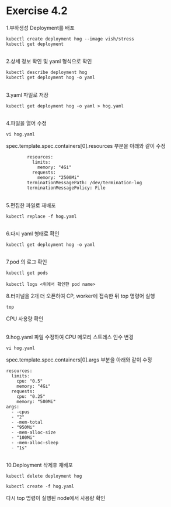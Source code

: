 # Exercise 4.2


1.부하생성 Deployment를 배포
```
kubectl create deployment hog --image vish/stress
kubectl get deployment
```

##

2.상세 정보 확인 및 yaml 형식으로 확인
```
kubectl describe deployment hog
kubectl get deployment hog -o yaml
```

##

3.yaml 파일로 저장
```
kubectl get deployment hog -o yaml > hog.yaml
```

##

4.파일을 열어 수정
```
vi hog.yaml
```
spec.template.spec.containers[0].resources 부분을 아래와 같이 수정
```
        resources:
          limits:
            memory: "4Gi"
          requests:
            memory: "2500Mi"
        terminationMessagePath: /dev/termination-log
        terminationMessagePolicy: File
```

##

5.편집한 파일로 재배포
```
kubectl replace -f hog.yaml
```

##

6.다시 yaml 형태로 확인
```
kubectl get deployment hog -o yaml
```

##

7.pod 의 로그 확인
```
kubectl get pods
```
```
kubectl logs <위에서 확인한 pod name>
```

8.터미널을 2개 더 오픈하여 CP, worker에 접속한 뒤 top 명령어 실행
```
top
```
CPU 사용량 확인

##

9.hog.yaml 파일 수정하여 CPU 메모리 스트레스 인수 변경
```
vi hog.yaml
```
spec.template.spec.containers[0].args 부분을 아래와 같이 수정
```
resources:
  limits:
    cpu: "0.5"
    memory: "4Gi"
  requests:
    cpu: "0.25"
    memory: "500Mi"
args:
  - -cpus
  - "2"
  - -mem-total
  - "950Mi"
  - -mem-alloc-size
  - "100Mi"
  - -mem-alloc-sleep
  - "1s"
```  

##

10.Deployment 삭제후 재배포
```
kubectl delete deployment hog
```
```
kubectl create -f hog.yaml
```

다시 top 명령이 실행된 node에서 사용량 확인
